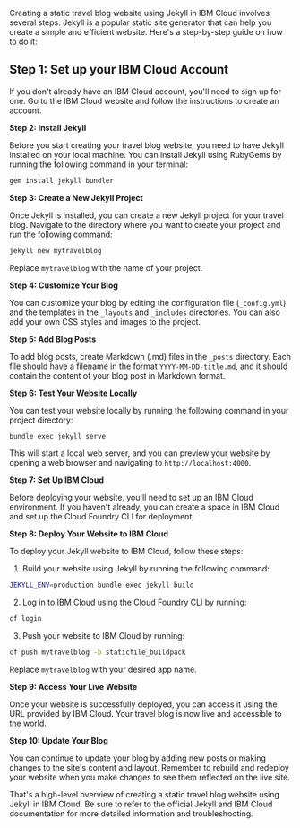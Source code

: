 Creating a static travel blog website using Jekyll in IBM Cloud involves several steps. Jekyll is a popular static site generator that can help you create a simple and efficient website. Here's a step-by-step guide on how to do it:

## Step 1: Set up your IBM Cloud Account

If you don't already have an IBM Cloud account, you'll need to sign up for one. Go to the IBM Cloud website and follow the instructions to create an account.

**Step 2: Install Jekyll**

Before you start creating your travel blog website, you need to have Jekyll installed on your local machine. You can install Jekyll using RubyGems by running the following command in your terminal:

```bash
gem install jekyll bundler
```

**Step 3: Create a New Jekyll Project**

Once Jekyll is installed, you can create a new Jekyll project for your travel blog. Navigate to the directory where you want to create your project and run the following command:

```bash
jekyll new mytravelblog
```

Replace `mytravelblog` with the name of your project.

**Step 4: Customize Your Blog**

You can customize your blog by editing the configuration file (`_config.yml`) and the templates in the `_layouts` and `_includes` directories. You can also add your own CSS styles and images to the project.

**Step 5: Add Blog Posts**

To add blog posts, create Markdown (.md) files in the `_posts` directory. Each file should have a filename in the format `YYYY-MM-DD-title.md`, and it should contain the content of your blog post in Markdown format.

**Step 6: Test Your Website Locally**

You can test your website locally by running the following command in your project directory:

```bash
bundle exec jekyll serve
```

This will start a local web server, and you can preview your website by opening a web browser and navigating to `http://localhost:4000`.

**Step 7: Set Up IBM Cloud**

Before deploying your website, you'll need to set up an IBM Cloud environment. If you haven't already, you can create a space in IBM Cloud and set up the Cloud Foundry CLI for deployment.

**Step 8: Deploy Your Website to IBM Cloud**

To deploy your Jekyll website to IBM Cloud, follow these steps:

1. Build your website using Jekyll by running the following command:

```bash
JEKYLL_ENV=production bundle exec jekyll build
```

2. Log in to IBM Cloud using the Cloud Foundry CLI by running:

```bash
cf login
```

3. Push your website to IBM Cloud by running:

```bash
cf push mytravelblog -b staticfile_buildpack
```

Replace `mytravelblog` with your desired app name.

**Step 9: Access Your Live Website**

Once your website is successfully deployed, you can access it using the URL provided by IBM Cloud. Your travel blog is now live and accessible to the world.

**Step 10: Update Your Blog**

You can continue to update your blog by adding new posts or making changes to the site's content and layout. Remember to rebuild and redeploy your website when you make changes to see them reflected on the live site.

That's a high-level overview of creating a static travel blog website using Jekyll in IBM Cloud. Be sure to refer to the official Jekyll and IBM Cloud documentation for more detailed information and troubleshooting.